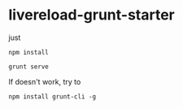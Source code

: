 # livereload-grunt-starter

just
```
npm install
```

```
grunt serve
```

If doesn't work, try to

```
npm install grunt-cli -g
```

